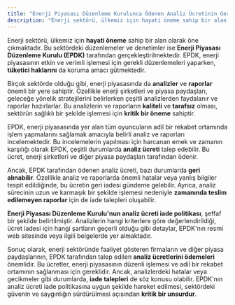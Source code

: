 ```yaml
---
title: "Enerji Piyasası Düzenleme Kurulunca Ödenen Analiz Ücretinin Geri Alınması Nedir?"
description: "Enerji sektörü, ülkemiz için hayati öneme sahip bir alan olarak öne çıkmaktadır"
---
```


Enerji sektörü, ülkemiz için **hayati öneme** sahip bir alan olarak öne çıkmaktadır. Bu sektördeki düzenlemeler ve
denetimler ise **Enerji Piyasası Düzenleme Kurulu (EPDK)** tarafından gerçekleştirilmektedir. EPDK, enerji piyasasının
etkin ve verimli işlemesi için gerekli düzenlemeleri yaparken, **tüketici haklarını** da koruma amacı gütmektedir.

Birçok sektörde olduğu gibi, enerji piyasasında da **analizler** ve **raporlar** önemli bir yere sahiptir. Özellikle
enerji şirketleri ve piyasa paydaşları, geleceğe yönelik stratejilerini belirlerken çeşitli analizlerden faydalanır ve
raporlar hazırlarlar. Bu analizlerin ve raporların **kaliteli** ve **tarafsız** olması, sektörün sağlıklı bir şekilde
işlemesi için **kritik bir öneme** sahiptir.

EPDK, enerji piyasasında yer alan tüm oyuncuların adil bir rekabet ortamında işlem yapmalarını sağlamak amacıyla belirli
analiz ve raporları incelemektedir. Bu incelemelerin yapılması için harcanan emek ve zamanın karşılığı olarak EPDK,
çeşitli durumlarda **analiz ücreti** talep edebilir. Bu ücret, enerji şirketleri ve diğer piyasa paydaşları tarafından
ödenir.

Ancak, EPDK tarafından ödenen analiz ücreti, bazı durumlarda **geri alınabilir**. Özellikle analiz ve raporlarda önemli
hatalar veya yanlış bilgiler tespit edildiğinde, bu ücretin geri iadesi gündeme gelebilir. Ayrıca, analiz sürecinin uzun
ve karmaşık bir şekilde işlemesi nedeniyle **zamanında teslim edilemeyen raporlar** için de iade talepleri oluşabilir.

**Enerji Piyasası Düzenleme Kurulu'nun analiz ücreti iade politikası**, şeffaf bir şekilde belirtilmiştir. Analizlerin
hangi kriterlere göre değerlendirildiği, ücret iadesi için hangi şartların geçerli olduğu gibi detaylar, EPDK'nın resmi
web sitesinde veya ilgili belgelerde yer almaktadır.

Sonuç olarak, enerji sektöründe faaliyet gösteren firmaların ve diğer piyasa paydaşlarının, EPDK tarafından talep edilen
**analiz ücretlerini ödemeleri** önemlidir. Bu ücretler, enerji piyasasının düzenli işlemesi ve adil bir rekabet
ortamının sağlanması için gereklidir. Ancak, analizlerdeki hatalar veya gecikmeler gibi durumlarda, **iade talepleri**
de söz konusu olabilir. EPDK'nın analiz ücreti iade politikasına uygun şekilde hareket edilmesi, sektördeki güvenin ve
saygınlığın sürdürülmesi açısından **kritik bir unsurdur**.
